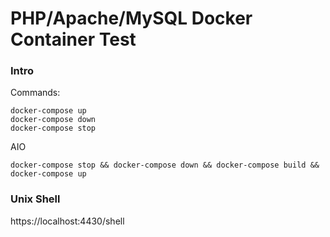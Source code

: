 PHP/Apache/MySQL Docker Container Test
======================================

### Intro

Commands:

`docker-compose up`  
`docker-compose down`  
`docker-compose stop`  

AIO

`docker-compose stop && docker-compose down && docker-compose build && docker-compose up`  

### Unix Shell

https://localhost:4430/shell